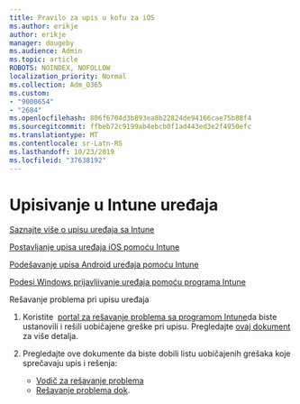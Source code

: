 ```yaml
---
title: Pravilo za upis u kofu za iOS
ms.author: erikje
author: erikje
manager: dougeby
ms.audience: Admin
ms.topic: article
ROBOTS: NOINDEX, NOFOLLOW
localization_priority: Normal
ms.collection: Adm_O365
ms.custom:
- "9000654"
- "2684"
ms.openlocfilehash: 806f6704d3b893ea8b22824de94166cae75b88f4
ms.sourcegitcommit: ffbeb72c9199ab4ebcb0f1ad443ed3e2f4950efc
ms.translationtype: MT
ms.contentlocale: sr-Latn-RS
ms.lasthandoff: 10/23/2019
ms.locfileid: "37638192"
---
```

# <a name="intune-device-enrollment"></a>Upisivanje u Intune uređaja

[Saznajte više o upisu uređaja sa Intune](https://docs.microsoft.com/intune/enrollment/device-enrollment)

[Postavljanje upisa uređaja iOS pomoću Intune](https://docs.microsoft.com/intune/enrollment/ios-enroll)

[Podešavanje upisa Android uređaja pomoću Intune](https://docs.microsoft.com/intune/android-enroll)

[Podesi Windows prijavljivanje uređaja pomoću programa Intune](https://docs.microsoft.com/intune/windows-enroll)

Rešavanje problema pri upisu uređaja

1. Koristite  [portal za rešavanje problema sa programom Intune](https://devicemanagement.microsoft.com/#blade/Microsoft_Intune_DeviceSettings/TroubleshootBlade)da biste ustanovili i rešili uobičajene greške pri upisu. Pregledajte [ovaj dokument](https://docs.microsoft.com/intune/help-desk-operators) za više detalja.

2. Pregledajte ove dokumente da biste dobili listu uobičajenih grešaka koje sprečavaju upis i rešenja:
    - [Vodič za rešavanje problema](https://support.microsoft.com/help/4469913/troubleshooting-windows-device-enrollment-problems-in-microsoft-intune)
    - [Rešavanje problema dok](https://docs.microsoft.com/intune/troubleshoot-device-enrollment-in-intune).
